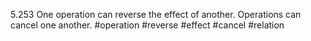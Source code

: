  5.253 One operation can reverse the effect of another. Operations can cancel one another.
 #operation #reverse #effect #cancel #relation 
